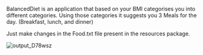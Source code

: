 BalancedDiet is an application that based on your BMI categorises you into different categories.
Using those categories it suggests you 3 Meals for the day. (Breakfast, lunch, and dinner)

Just make changes in the Food.txt file present in the resources package.


![output_D78wsz](https://user-images.githubusercontent.com/10860936/61641436-c0346880-acbc-11e9-9a64-a1120a5ef9d5.gif)
